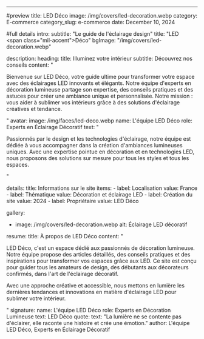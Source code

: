 ---
#preview
title: LED Déco
image: /img/covers/led-decoration.webp
category: E-commerce
category_slug: e-commerce
date: December 10, 2024

#full details
intro:
  subtitle: "Le guide de l'éclairage design"
  title: "LED <br/><span class=\"mil-accent\">Déco</span>"
  bgImage: "/img/covers/led-decoration.webp"

description:
  heading:
    title: Illuminez votre <span class="mil-marker">intérieur</span>
    subtitle: Découvrez nos conseils
  content: "
    <p>Bienvenue sur LED Déco, votre guide ultime pour transformer votre espace avec des éclairages LED innovants et élégants. Notre équipe d'experts en décoration lumineuse partage son expertise, des conseils pratiques et des astuces pour créer une ambiance unique et personnalisée. Notre mission : vous aider à sublimer vos intérieurs grâce à des solutions d'éclairage créatives et tendance.</p>
  "
  avatar:
    image: /img/faces/led-deco.webp
    name: L'équipe LED Déco
    role: Experts en Éclairage Décoratif
    text: "
      <p>Passionnés par le design et les technologies d'éclairage, notre équipe est dédiée à vous accompagner dans la création d'ambiances lumineuses uniques. Avec une expertise pointue en décoration et en technologies LED, nous proposons des solutions sur mesure pour tous les styles et tous les espaces.</p>
    "

details:
  title: Informations sur le site
  items:
    - label: Localisation
      value: France
    - label: Thématique
      value: Décoration et éclairage LED
    - label: Création du site
      value: 2024
    - label: Propriétaire
      value: LED Déco

gallery:
  - image: /img/covers/led-decoration.webp
    alt: Éclairage LED décoratif

resume:
  title: À propos de LED Déco
  content: "
    <p>LED Déco, c'est un espace dédié aux passionnés de décoration lumineuse. Notre équipe propose des articles détaillés, des conseils pratiques et des inspirations pour transformer vos espaces grâce aux LED. Ce site est conçu pour guider tous les amateurs de design, des débutants aux décorateurs confirmés, dans l'art de l'éclairage décoratif.</p>
    <p>Avec une approche créative et accessible, nous mettons en lumière les dernières tendances et innovations en matière d'éclairage LED pour sublimer votre intérieur.</p>
  "
  signature:
    name: L'équipe LED Déco
    role: Experts en Décoration Lumineuse
    text: LED Déco
  quote:
    text: "La lumière ne se contente pas d'éclairer, elle raconte une histoire et crée une émotion."
    author: L'équipe LED Déco, Experts en Éclairage Décoratif
